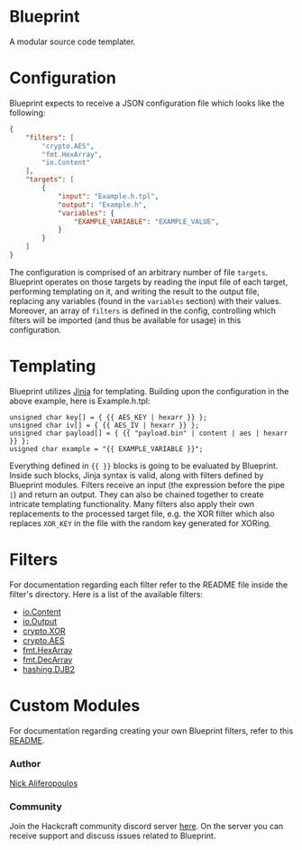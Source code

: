 # Blueprint

A modular source code templater.

# Configuration

Blueprint expects to receive a JSON configuration file which looks like the following:
```json
{
    "filters": [
        "crypto.AES",
        "fmt.HexArray",
        "io.Content"
    ],
    "targets": [
        {
            "input": "Example.h.tpl",
            "output": "Example.h",
            "variables": {
                "EXAMPLE_VARIABLE": "EXAMPLE_VALUE",
            }
        }
    ]
}
```

The configuration is comprised of an arbitrary number of file `targets`. Blueprint operates on those targets by reading the input file of each target, performing templating on it, and writing the result to the output file, replacing any variables (found in the `variables` section) with their values. Moreover, an array of `filters` is defined in the config, controlling which filters will be imported (and thus be available for usage) in this configuration.

# Templating

Blueprint utilizes [Jinja](https://jinja.palletsprojects.com/en/3.1.x/) for templating. Building upon the configuration in the above example, here is Example.h.tpl:
```jinja
unsigned char key[] = { {{ AES_KEY | hexarr }} };
unsigned char iv[] = { {{ AES_IV | hexarr }} };
unsigned char payload[] = { {{ "payload.bin" | content | aes | hexarr }} };
usigned char example = "{{ EXAMPLE_VARIABLE }}";
```

Everything defined in `{{ }}` blocks is going to be evaluated by Blueprint. Inside such blocks, Jinja syntax is valid, along with filters defined by Blueprint modules. Filters receive an input (the expression before the pipe `|`) and return an output. They can also be chained together to create intricate templating functionality. Many filters also apply their own replacements to the processed target file, e.g. the XOR filter which also replaces `XOR_KEY` in the file with the random key generated for XORing.

# Filters
For documentation regarding each filter refer to the README file inside the filter's directory. Here is a list of the available filters:
- [io.Content](https://github.com/Hackcraft-Labs/Blueprint/blob/main/filters/io)
- [io.Output](https://github.com/Hackcraft-Labs/Blueprint/blob/main/filters/io)
- [crypto.XOR](https://github.com/Hackcraft-Labs/Blueprint/blob/main/filters/crypto)
- [crypto.AES](https://github.com/Hackcraft-Labs/Blueprint/blob/main/filters/crypto)
- [fmt.HexArray](https://github.com/Hackcraft-Labs/Blueprint/blob/main/filters/fmt)
- [fmt.DecArray](https://github.com/Hackcraft-Labs/Blueprint/blob/main/filters/fmt)
- [hashing.DJB2](https://github.com/Hackcraft-Labs/Blueprint/blob/main/filters/hashing)
  
# Custom Modules
For documentation regarding creating your own Blueprint filters, refer to this [README](https://github.com/Hackcraft-Labs/Blueprint/blob/main/filters).

### Author

[Nick Aliferopoulos](https://github.com/naliferopoulos/)

### Community

Join the Hackcraft community discord server [here](https://discord.gg/KZZfsnQsja). On the server you can receive support and discuss issues related to Blueprint.